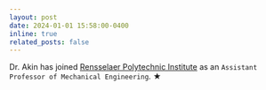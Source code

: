 ```yaml
---
layout: post
date: 2024-01-01 15:58:00-0400
inline: true
related_posts: false
---
```

   
Dr. Akin has joined <a href="https://www.rpi.edu/">Rensselaer Polytechnic Institute</a> as an `Assistant Professor of Mechanical Engineering`.  <span class="star">&#9733;</span>
 


 